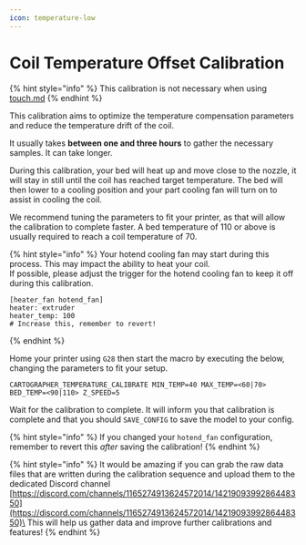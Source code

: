 ```yaml
---
icon: temperature-low
---
```


# Coil Temperature Offset Calibration

{% hint style="info" %}
This calibration is not necessary when using [touch.md](touch.md "mention")
{% endhint %}

This calibration aims to optimize the temperature compensation parameters and reduce the temperature drift of the coil.

It usually takes **between one and three hours** to gather the necessary samples. It can take longer.

During this calibration, your bed will heat up and move close to the nozzle, it will stay in still until the coil has reached target temperature. The bed will then lower to a cooling position and your part cooling fan will turn on to assist in cooling the coil.

We recommend tuning the parameters to fit your printer, as that will allow the calibration to complete faster. A bed temperature of 110 or above is usually required to reach a coil temperature of 70.

{% hint style="info" %}
Your hotend cooling fan may start during this process. This may impact the ability to heat your coil.\
If possible, please adjust the trigger for the hotend cooling fan to keep it off during this calibration.

```
[heater_fan hotend_fan]
heater: extruder
heater_temp: 100
# Increase this, remember to revert!
```
{% endhint %}

Home your printer using `G28` then start the macro by executing the below, changing the parameters to fit your setup.

```
CARTOGRAPHER_TEMPERATURE_CALIBRATE MIN_TEMP=40 MAX_TEMP=<60|70> BED_TEMP=<90|110> Z_SPEED=5
```

Wait for the calibration to complete. It will inform you that calibration is complete and that you should `SAVE_CONFIG` to save the model to your config.

{% hint style="info" %}
If you changed your `hotend_fan` configuration, remember to revert this _after_ saving the calibration!
{% endhint %}

{% hint style="info" %}
It would be amazing if you can grab the raw data files that are written during the calibration sequence and upload them to the dedicated Discord channel [https://discord.com/channels/1165274913624572014/1421909399286448350](https://discord.com/channels/1165274913624572014/1421909399286448350)\
This will help us gather data and improve further calibrations and features!
{% endhint %}

